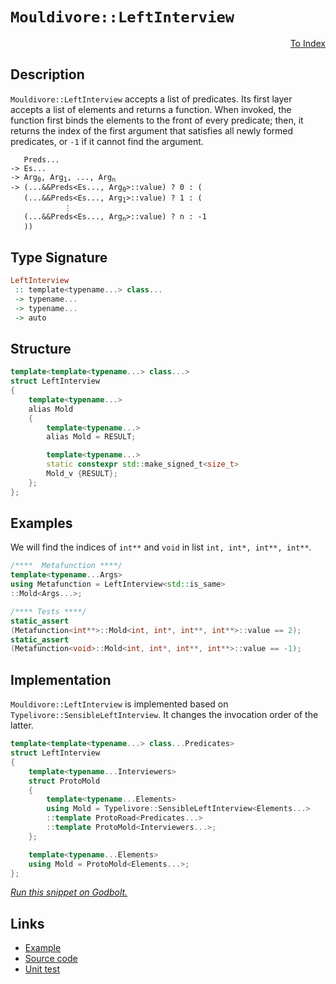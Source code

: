 <!-- Copyright 2024 Feng Mofan
SPDX-License-Identifier: Apache-2.0 -->

# `Mouldivore::LeftInterview`

<p style='text-align: right;'><a href="../../../facilities/metafunctions.md#mouldivore-left-interview">To Index</a></p>

## Description

`Mouldivore::LeftInterview` accepts a list of predicates.
Its first layer accepts a list of elements and returns a function.
When invoked, the function first binds the elements to the front of every predicate;
then, it returns the index of the first argument that satisfies all newly formed predicates, or `-1` if it cannot find the argument.

<pre><code>   Preds...
-> Es...
-> Arg<sub>0</sub>, Arg<sub>1</sub>, ..., Arg<sub>n</sub>
-> (...&&Preds&lt;Es..., Arg<sub>0</sub>&gt;::value) ? 0 : (
   (...&&Preds&lt;Es..., Arg<sub>1</sub>&gt;::value) ? 1 : (
            &vellip;
   (...&&Preds&lt;Es..., Arg<sub>n</sub>&gt;::value) ? n : -1
   ))</code></pre>

## Type Signature

```Haskell
LeftInterview
 :: template<typename...> class...
 -> typename...
 -> typename...
 -> auto
```

## Structure

```C++
template<template<typename...> class...>
struct LeftInterview
{
    template<typename...>
    alias Mold
    {
        template<typename...>
        alias Mold = RESULT;

        template<typename...>
        static constexpr std::make_signed_t<size_t>
        Mold_v {RESULT};
    };  
};
```

## Examples

We will find the indices of `int**` and `void` in list `int, int*, int**, int**`.

```C++
/****  Metafunction ****/
template<typename...Args>
using Metafunction = LeftInterview<std::is_same>
::Mold<Args...>;

/**** Tests ****/
static_assert
(Metafunction<int**>::Mold<int, int*, int**, int**>::value == 2);
static_assert
(Metafunction<void>::Mold<int, int*, int**, int**>::value == -1);
```

## Implementation

`Mouldivore::LeftInterview` is implemented based on `Typelivore::SensibleLeftInterview`. It changes the invocation order of the latter.

```C++
template<template<typename...> class...Predicates>
struct LeftInterview
{
    template<typename...Interviewers>
    struct ProtoMold
    {
        template<typename...Elements>
        using Mold = Typelivore::SensibleLeftInterview<Elements...>
        ::template ProtoRoad<Predicates...>
        ::template ProtoMold<Interviewers...>;
    };

    template<typename...Elements>
    using Mold = ProtoMold<Elements...>;
};
```

[*Run this snippet on Godbolt.*](https://godbolt.org/#z:OYLghAFBqd5QCxAYwPYBMCmBRdBLAF1QCcAaPECAMzwBtMA7AQwFtMQByARg9KtQYEAysib0QXACx8BBAKoBnTAAUAHpwAMvAFYTStJg1DIApACYAQuYukl9ZATwDKjdAGFUtAK4sGIAGz%2BpK4AMngMmAByPgBGmMQSkkEADqgKhE4MHt6%2BASlpGQJhEdEscQlSQXaYDplCBEzEBNk%2BfoG2mPaOAvWNBMVRsfGJVQ1NLbntCmP94YNlw5UAlLaoXsTI7BwA9ABU%2BweHR8e72yYaAIJ7BwDUACKYya6MyHiYCjeHZ5fXJ39H3wu5yBZgAzOFkN4sDcTKC3AQAJ5PAD6BGITEIClh2GB5nBDEhXmhsLcyGm6CwVGxuJ%2BhxuABUkZ08AA3EjsEBCRjpGL0EKYKgEACSgniLLeAHdPgdAcw2ApkkxNgymbRWeyYQB2KyXYEETAsZIGfUkxFPOWYAB01upl2mxC8DhuXIYPL5AuFouI4swEtx2uBNyDN31huNmFNBqNTBNcLNjFYVptoOwN0hTAUCmtluUxEw%2BFE%2BqxKcDwftjoIN1zqCIACVUEx0KWgyYA5dgx2Q1Hw6amRbs7aLp2y2iK1XiDXUABZTxN9vDrUWG7TGN4ZBpgTTTCqZLEG5MLxEG4ssReTCLgC0XFbd1hS5vd5pQ4XoejsfhfcT2YuwDzBsYBDFji87Dl46RGDcM60OgMKgnc46TlBTZwj%2Bf5sIIWbJjioI6s%2BLaareOFPh2r49nG3YxhGcafmwA4pmmBiZtmub5mulFAc2NxgeEwA3PWjawfB1Z1g2yFuCxBbsXR2G4Q%2BRG6pcpGUb25qJjcABieDENMg7lk6Lpupg/KCiK%2BrepKJKadpBCDq2uEkRR75KU5NFJpa2IMRmmE5nmklFoOHZ6ZWwmoPxc54YunEOWGynUaptHWsZwh4FgHEgZ2QUIUQSFRcGdl5elC7Lg0jjrmgrr6jue4HkeJ7eOeuXDnZjVFTCACsVhtXcEBLDcF4eeSIAgCwTAANaYMi6TABE6CoiS6QAF4TTZJaFa1%2BH2etrV4FQG4Vduu4wmtW3BlAA5mP45j%2BBJbH%2BXCSVCCl7zZqQGlaTpKZDXVZ5LEsLUnfleYEOsDA3Bod5areCkRSdHadEo/1bYDmDA8QoNXhDD7Ha1N49Yj%2BGEZtTUEY%2B0NFc5VEfvFbmoZg/4YQFC7cRBSGCVl06ziStP04B0mkxFcmyelFORjFLnU9JnlMda3PoYBjNBszvFhWzIVhVzv503L3nUvJQIk3reqOZT8YWm91mvabalcuV6CW652YAPIEAg8RpRcmUGXgvJGR6plihZcJWdMr02wIds3M7rvaXzupthFIvkWLJsO1hUveTdhbvArxUOk6auiZxzXY4nVMJglloPU97tFZlIU5dj%2BUttjgUlWue1blV%2B6Hqgx6ng1Ld5fHsN5R1JhdT1fUDQQ6BDSN42TXg035nNcKLctOcA8PI%2BdjtHeVYd%2BOtWdNoXVdmfsSSVepS95sfdgX3979R9FcjqOg%2BDOGQ8RO9w7QSg3D3uVTuh9B7rRPu5M%2BF0L53TcNfZ61pQ41HDtiR%2B9Vn5gJxtqG4QMQY3GvF/LGQJMFFXhueIBm4D7EBfguCAND1pex9klf25lfQkijm7WOMNf7BiGhTPihc4QwIQe5Va3CeE3D4cbSCnN7oekejfLC9DWpoLPDcMAYBYTwQxiQhcf1dHE3vAY1quC0Y3DMDCSwzpuTe3dCZL0Po/Rwg4THJRxiipSOTgIxsJJhE6zERI4cni3znhynIwUCiRGb0CaoqiRjxGwyIcov%2BCN3FDyXKY9GBD7wk2MbjfRCSOyCxasUsmL5jYqXLjTTWPMa5M3ArxVmWj2ZhLcLLAC/iZJFwNkLBOFSk4hMqf2NO6ZpaWnaQzAJwYlbeJgs0guPiUI1O1nzQ2PSnxJNpP8bZXxgS/F2DcIUYYeargENKfYgJ9k7P%2BICI2ydRaDLilUyWoyM6%2BVutnMRmVmEOIsnHImXZ7lPOGZaFhji3Y5zrhObKnN0rFwSaXK2FdsD0G1tExWDSZHQTZoyJ4ao2R5iGowuxnozKOJJCi2pXCPEgH4QssSfjqULmCeGFpsi3BgslJwpResinrLKUGRFqdLSUrRVMjFPEsVzLgmy6CFLUUdNWbJflxCrjXIBHsuk2BVCsCNOeXZWz1UXI2WCCEUIGpPNROiTEtlDUHMgijJgVAvAEm6KDA1FwhUSxlsQYA7sZlTkdc611mQ2Y/LJYHNwg0QB4AUJNRMg4hqtIuL6zp/NNW3HpO8QC5zTjAhXKVZEXl4g2UuBAQNDRg21AECScIBB9ioJAK0utr0627FbYIfYHb627Ebd9C1hF4JmD%2BnrAta4i2ZhLcCctQaXXVoYCSNkKVG3NsEN29tgDO0brbb2z6IB%2B2CWaVeEdFgOArFoJwNqvA/AcC0KQVAnA3DWGsMuNYGwGpgh4KQAgmgz0rFGiANqkhLQaAABxmDMAATkg1wNqYHQNcE1JqaQF6OCSF4CwCQGgNCkBvXeh9HBeAKBADhn9t6z2kDgLAGAiAQBrAIMkQ85BKBoENHQeIkREycFUKB/wF5/CSBuMAZA64pCWjMLwViRBiApT0PwQQIgxDsCkDIQQigVDqHI6QXQXBSASnRMkTgPBz2Xuvb%2B%2B9nBHaHkY5WVAu0eN8YE0JkT%2BDgMWIgB4Nj9A9x4i4EsXgZGtArAgEgVjyR2NkAoBAMLEWQDACkGYPgdAzLEYgDEczMRwiNAREZ3gmXmDEARI7GI2gahka/axuWjsGC0By1prAMQvDADcGIf%2BuXSBYBGkYcQ9WtJldZO8cz24aiHi2F%2ButnRzNqhiOiQrHgsDmbRHgTD3BeAsniDENImAHhdeAGqIwv6VhUAMH6gAapKR25p2vyeEKIcQKmbvqbUOZnT%2BhDDGGfZYfQ3tiOQBWKgZIbriMcAvOSLRphLDWDMPh9bxAZOpXgCsao86XAMHcJ4VoehQhzFKOUPQqR0huomH4XTBPCgMAGLjxYHQuh1BmMTvQyO3W9CaJToYFRbD04x7kXTK5Wc4/ZxIJHb7NhC/0KZ3D5mCM3Ac/xwTwnRNuZuBAXAhASCWNBH5gLh2Viu0bMMHqpAAOSFBJaSDoJkMaEkGYJI2G2r%2BEg%2BLtDGGQCa8tP4Lg/hQOQYQ/4IDsHzdBDw7wAjRGSPfsO5RmjIW6PWaY1FmL3nONsE4I0FgLJNQXiYJ5CCXBIOWi4CByT%2BBpOyd0zdxT93pCPaUM9rTuhEv6aYIZ1bJmOBXsl1pgjVmGOHhuHZmXvG5c594nngvIHleefC95jXw7tfkeC6F1AXn4jMei8v6fwx0xGDz1wHDNBaApcoOlrT%2BXsvtbP4V4rpWHDtcqwBartXzMNaay12gbXVsdYNO9nrd78B5lqHW2BzvWG2QFG3awm1QzvWm1mwRHmy2DvSWxWy/Vh02yUB2x/x4kj2OyYDOwuyu0/wrzu2U2r1kCe00zvQbzewOwhysC%2B2m1%2B0NwByB04FBxnnB0%2BwsGhxD1h3h0Gz%2Bxp362cAgFcAZ102xxKEF1JwKCJ25xJ1IDJzdTZwWA5yZzpz6DEMEPnRZ1mEkJUMZy5xyHkL510PmDxz81WHWFFwsNQw72Dwsw4EH0c0E231H3z0Lw0GV1V2kw1y1wjwX110wH1wSEN1Q3Q1IEw1BHzyt01DakgyQ1BGtySEkF03sND1sHD0Cwoyo1o3oxszX0Tw4y4w4DTycxYAUBZHXBZDH3DGmGLzV3hzk1kErxINU3kFrwoJ0Fdz0wM1yzbzsKl0szj1s3szKIqKqJqPYkrA8w3wiw11BH838KC0oyXxX0ixY1mO833WQGSGSGRGqMg2RFqIIGRFUAEyS0PzdmPwyyy0Kwv1uKKxKzKzv2Xyqxqzqz/0wEa2a1a2By/U6x/wQN4H/36yAKG1UBG31AgNFCgN4BgOy3gMWxk2QLWw2y2wwO6ywIXz4BOwUHO19Eu0YGu2aOIMSDaPIJe26IMBoM4O%2BxiEYP%2B0B0yGB22EGloKhxh3iD4IZK0LdVR3RyMKxzR2UPMIUJkMyE0MUMyBFOpzUJ6EMMx1506CEIYB0JlNUIVJ505z6HVLFwUBF2U36LMy704BlzGMqOPEmKLGmO8PV180WKyN%2BlID1ywBCLb3CMwyg0tFBFBDajgxSOwx9M1C9073w04DD1Ix1yNxAEkDajN0Q01Gw1A0kBgy4HAwuid1BGNLDMIyWL/Sdwk1DJD3DLzKdNh3SGcEkCAA%3D)

## Links

- [Example](../../../code/facilities/metafunctions/mouldivore/left_interview/implementation.hpp)
- [Source code](../../../../conceptrodon/mouldivore/left_interview.hpp)
- [Unit test](../../../../tests/unit/metafunctions/mouldivore/left_interview.test.hpp)
